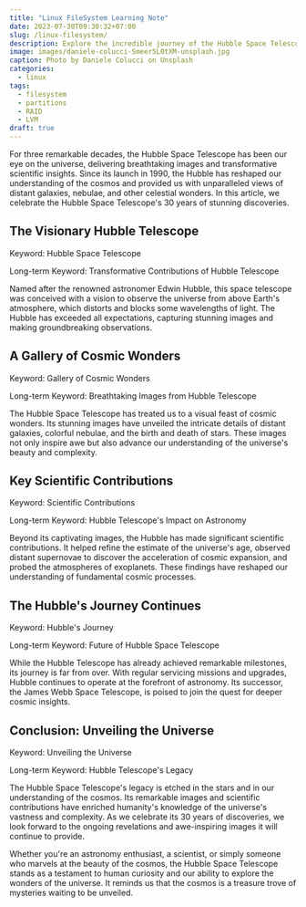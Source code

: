 ```yaml
---
title: "Linux FileSystem Learning Note"
date: 2023-07-30T09:30:32+07:00
slug: /linux-filesystem/
description: Explore the incredible journey of the Hubble Space Telescope and its three decades of groundbreaking contributions to astronomy.
image: images/daniele-colucci-Smeer5L0tXM-unsplash.jpg
caption: Photo by Daniele Colucci on Unsplash
categories:
  - linux
tags:
  - filesystem
  - partitions
  - RAID
  - LVM
draft: true
---
```


For three remarkable decades, the Hubble Space Telescope has been our eye on the universe, delivering breathtaking images and transformative scientific insights. Since its launch in 1990, the Hubble has reshaped our understanding of the cosmos and provided us with unparalleled views of distant galaxies, nebulae, and other celestial wonders. In this article, we celebrate the Hubble Space Telescope's 30 years of stunning discoveries.

## The Visionary Hubble Telescope

Keyword: Hubble Space Telescope

Long-term Keyword: Transformative Contributions of Hubble Telescope

Named after the renowned astronomer Edwin Hubble, this space telescope was conceived with a vision to observe the universe from above Earth's atmosphere, which distorts and blocks some wavelengths of light. The Hubble has exceeded all expectations, capturing stunning images and making groundbreaking observations.

## A Gallery of Cosmic Wonders

Keyword: Gallery of Cosmic Wonders

Long-term Keyword: Breathtaking Images from Hubble Telescope

The Hubble Space Telescope has treated us to a visual feast of cosmic wonders. Its stunning images have unveiled the intricate details of distant galaxies, colorful nebulae, and the birth and death of stars. These images not only inspire awe but also advance our understanding of the universe's beauty and complexity.

## Key Scientific Contributions

Keyword: Scientific Contributions

Long-term Keyword: Hubble Telescope's Impact on Astronomy

Beyond its captivating images, the Hubble has made significant scientific contributions. It helped refine the estimate of the universe's age, observed distant supernovae to discover the acceleration of cosmic expansion, and probed the atmospheres of exoplanets. These findings have reshaped our understanding of fundamental cosmic processes.

## The Hubble's Journey Continues

Keyword: Hubble's Journey

Long-term Keyword: Future of Hubble Space Telescope

While the Hubble Telescope has already achieved remarkable milestones, its journey is far from over. With regular servicing missions and upgrades, Hubble continues to operate at the forefront of astronomy. Its successor, the James Webb Space Telescope, is poised to join the quest for deeper cosmic insights.

## Conclusion: Unveiling the Universe

Keyword: Unveiling the Universe

Long-term Keyword: Hubble Telescope's Legacy

The Hubble Space Telescope's legacy is etched in the stars and in our understanding of the cosmos. Its remarkable images and scientific contributions have enriched humanity's knowledge of the universe's vastness and complexity. As we celebrate its 30 years of discoveries, we look forward to the ongoing revelations and awe-inspiring images it will continue to provide.

Whether you're an astronomy enthusiast, a scientist, or simply someone who marvels at the beauty of the cosmos, the Hubble Space Telescope stands as a testament to human curiosity and our ability to explore the wonders of the universe. It reminds us that the cosmos is a treasure trove of mysteries waiting to be unveiled.
